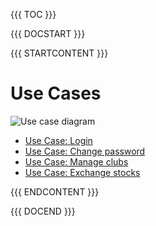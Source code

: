 {{{ TOC }}}

{{{ DOCSTART }}}

{{{ STARTCONTENT }}}

# Use Cases

![Use case diagram](http://broking.club/img/doc/uc_diagram.png)

* [Use Case: Login](?f=uc_login)
* [Use Case: Change password](?f=uc_changepassword)
* [Use Case: Manage clubs](?f=uc_manageclubs)
* [Use Case: Exchange stocks](?f=uc_exchangestocks)


{{{ ENDCONTENT }}}

{{{ DOCEND }}}
